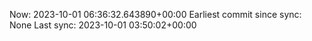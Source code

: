 Now: 2023-10-01 06:36:32.643890+00:00 Earliest commit since sync: None Last sync: 2023-10-01 03:50:02+00:00

